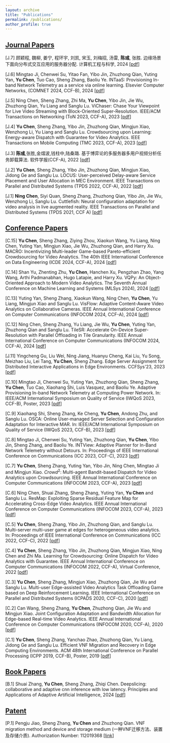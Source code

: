 ```yaml
---
layout: archive
title: "Publications"
permalink: /publications/
author_profile: true
---
```

## <u>Journal Papers</u>
[J.7] 顾颖程, 魏柳, 姜宁, 程环宇, 刘凯, 宋玉, 刘梅招, 汤雷, **陈彧**, 张胜. 边缘场景下面向分布式交互应用的服务器分配. 计算机工程与科学, 2024 [[pdf](http://chenyu97.github.io)]

[J.6] Mingtao Ji, Chenwei Su, Yitao Fan, Yibo Jin, Zhuzhong Qian, Yuting Yan, **Yu Chen**, Tuo Cao, Sheng Zhang, Baoliu Ye. INTaaS: Provisioning In-band Network Telemetry as a service via online learning. Elsevier Computer Networks, (COMNET 2024, CCF-B), 2024 [[pdf](http://chenyu97.github.io)]

[J.5] Ning Chen, Sheng Zhang, Zhi Ma, **Yu Chen**, Yibo Jin, Jie Wu, Zhuzhong Qian, Yu Liang and Sanglu Lu. ViChaser: Chase Your Viewpoint for Live Video Streaming with Block-Oriented Super-Resolution. IEEE/ACM Transactions on Networking (ToN 2023, CCF-A), 2023 [[pdf](http://chenyu97.github.io)]

[J.4] **Yu Chen**, Sheng Zhang, Yibo Jin, Zhuzhong Qian, Mingjun Xiao, Wenzhong Li, Yu Liang and Sanglu Lu. Crowdsourcing upon Learning: Energy-aware Dispatch with Guarantee for Video Analytics. IEEE Transactions on Mobile Computing (TMC 2023, CCF-A), 2023 [[pdf](http://chenyu97.github.io)]

[J.3] **陈彧**,张胜,金熠波,钱柱中,陆桑璐. 基于博弈论的多服务器多用户视频分析任务卸载算法. 软件学报(CCF-A), 2022 [[pdf](http://chenyu97.github.io/files/Yu_JoS22.pdf)]

[J.2] **Yu Chen**, Sheng Zhang, Yibo Jin, Zhuzhong Qian, Mingjun Xiao, Jidong Ge and Sanglu Lu. LOCUS: User-perceived Delay-aware Service Placement and User Allocation in MEC Environment. IEEE Transactions on Parallel and Distributed Systems (TPDS 2022, CCF-A), 2022 [[pdf](http://chenyu97.github.io/files/Yu_TPDS22.pdf)]

[J.1] **Ning Chen**, Siyi Quan, Sheng Zhang, Zhuzhong Qian, Yibo Jin, Jie Wu, Wenzhong Li, Sanglu Lu. Cuttlefish: Neural configuration adaptation for video analysis in live augmented reality. IEEE Transactions on Parallel 
and Distributed Systems (TPDS 2021, CCF A) [[pdf](http://nju-cn.github.io/files/Cuttlefish.pdf)]


## <u>Conference Papers</u>
[C.15] **Yu Chen**, Sheng Zhang, Ziying Zhou, Xiaokun Wang, Yu Liang, Ning Chen, Yuting Yan, Mingjun Xiao, Jie Wu, Zhuzhong Qian, and Harry Xu. MACRO: Incentivizing Multi-leader Game-based Pareto-efficient Crowdsourcing for Video Analytics. The 40th IEEE International Conference on Data Engineering (ICDE 2024, CCF-A), 2024 [[pdf](http://chenyu97.github.io)]

[C.14] Shan Yu, Zhenting Zhu, **Yu Chen**, Hanchen Xu, Pengzhan Zhao, Yang Wang, Arthi Padmanabhan, Hugo Latapie, and Harry Xu. VQPy: An Object-Oriented Approach to Modern Video Analytics. The Seventh Annual Conference on Machine Learning and Systems (MLSys 2024), 2024 [[pdf](http://chenyu97.github.io)]

[C.13] Yuting Yan, Sheng Zhang, Xiaokun Wang, Ning Chen, **Yu Chen**, Yu Liang, Mingjun Xiao and Sanglu Lu. VisFlow: Adaptive Content-Aware Video Analytics on Collaborative Cameras. IEEE Annual International Conference on Computer Communications (INFOCOM 2024, CCF-A), 2024 [[pdf](http://chenyu97.github.io)]

[C.12]
Ning Chen, Sheng Zhang, Yu Liang, Jie Wu, **Yu Chen**, Yuting Yan, Zhuzhong Qian and Sanglu Lu. TileSR: Accelerate On-Device Super-Resolution with Parallel Offloading in Tile Granularity. IEEE Annual International Conference on Computer Communications (INFOCOM 2024, CCF-A), 2024 [[pdf](http://chenyu97.github.io)]

[J.11] Yingcheng Gu, Liu Wei, Ning Jiang, Huanyu Cheng, Kai Liu, Yu Song, Meizhao Liu, Lei Tang, **Yu Chen**, Sheng Zhang. Edge Server Assignment for Distributed Interactive Applications in Edge Environments. CCFSys'23, 2023 [[pdf](http://chenyu97.github.io)]

[C.10] Mingtao Ji, Chenwei Su, Yuting Yan, Zhuzhong Qian, Sheng Zhang, **Yu Chen**, Tuo Cao, Xiaohang Shi, Luis Vasquez, and Baoliu Ye. Adaptive Provisioning In-band Network Telemetry at Computing Power Network. In: IEEE/ACM International Symposium on Quality of Service (IWQoS 2023, CCF-B), Poster, 2023 [[pdf](http://chenyu97.github.io)]

[C.9] Xiaohang Shi, Sheng Zhang, Ke Cheng, **Yu Chen**, Andong Zhu, and Sanglu Lu. OSCA: Online User-managed Server Selection and Configuration Adaptation for Interactive MAR. In: IEEE/ACM International Symposium on Quality of Service (IWQoS 2023, CCF-B), 2023 [[pdf](http://chenyu97.github.io)]

[C.8] Mingtao Ji, Chenwei Su, Yuting Yan, Zhuzhong Qian, **Yu Chen**, Yibo Jin, Sheng Zhang, and Baoliu Ye. INTView: Adaptive Planner for In-Band Network Telemetry without Detours. In: Proceedings of IEEE International Conference on Communications (ICC 2023, CCF-C), 2023 [[pdf](http://chenyu97.github.io)]

[C.7] **Yu Chen**, Sheng Zhang, Yuting Yan, Yibo Jin, Ning Chen, Mingtao Ji and Mingjun Xiao. $Crowd^2$: Multi-agent Bandit-based Dispatch for Video Analytics upon Crowdsourcing. IEEE Annual International Conference on Computer Communications (INFOCOM 2023, CCF-A), 2023 [[pdf](http://chenyu97.github.io)]

[C.6] Ning Chen, Shuai Zhang, Sheng Zhang, Yuting Yan, **Yu Chen** and Sanglu Lu. ResMap: Exploiting Sparse Residual Feature Map for Accelerating Cross-Edge Video Analytics. IEEE Annual International Conference on Computer Communications (INFOCOM 2023, CCF-A), 2023 [[pdf](http://chenyu97.github.io)]

[C.5] **Yu Chen**, Sheng Zhang, Yibo Jin, Zhuzhong Qian, and Sanglu Lu. Multi-server multi-user game at edges for heterogeneous video analytics. In: Proceedings of IEEE International Conference on Communications (ICC 2022, CCF-C),  2022 [[pdf](http://chenyu97.github.io/files/Yu_ICC22.pdf)]

[C.4] **Yu Chen**, Sheng Zhang, Yibo Jin, Zhuzhong Qian, Mingjun Xiao, Ning Chen and Zhi Ma. Learning for Crowdsourcing: Online Dispatch for Video Analytics with Guarantee. IEEE Annual International Conference on Computer Communications (INFOCOM 2022, CCF-A), Virtual Conference, 2022 [[pdf](http://chenyu97.github.io/files/Yu_INFOCOM22.pdf)]

[C.3] **Yu Chen**, Sheng Zhang, Mingjun Xiao, Zhuzhong Qian, Jie Wu and Sanglu Lu. Multi-user Edge-assisted Video Analytics Task Offloading Game based on Deep Reinforcement Learning. IEEE International Conference on Parallel and Distributed Systems (ICPADS 2020, CCF-C), 2020 [[pdf](http://chenyu97.github.io/files/Yu_ICPADS20.pdf)]

[C.2] Can Wang, Sheng Zhang, **Yu Chen**, Zhuzhong Qian, Jie Wu and Mingjun Xiao. Joint Configuration Adaptation and Bandwidth Allocation for Edge-based Real-time Video Analytics. IEEE Annual International Conference on Computer Communications (INFOCOM 2020, CCF-A), 2020 [[pdf](http://chenyu97.github.io/files/Can_INFOCOM20.pdf)]

[C.1] **Yu Chen**, Sheng Zhang, Yanchao Zhao, Zhuzhong Qian, Yu Liang, Jidong Ge and Sanglu Lu. Efficient VNF Migration and Recovery in Edge Computing Environments. ACM 48th International Conference on Parallel Processing (ICPP 2019, CCF-B), Poster, 2019 [[pdf](http://chenyu97.github.io/files/Yu_ICPP19.pdf)]

## <u>Book Papers</u>
[B.1] Shuai Zhang, **Yu Chen**, Sheng Zhang, Zhiqi Chen. Deepslicing: collaborative and adaptive cnn inference with low latency. Principles and Applications of Adaptive Artificial Intelligence, 2024 [[pdf](http://chenyu97.github.io)]


## <u>Patent</u>
[P.1] Pengju Jiao, Sheng Zhang, **Yu Chen** and Zhuzhong Qian. VNF migration method and device and storage medium (一种VNF迁移方法、装置及存储介质). Authorization Number: 112019368 [[link](https://patentscope2.wipo.int/search/zh/detail.jsf?docId=CN313574349&_cid=JP2-LDNY63-89791-1)]